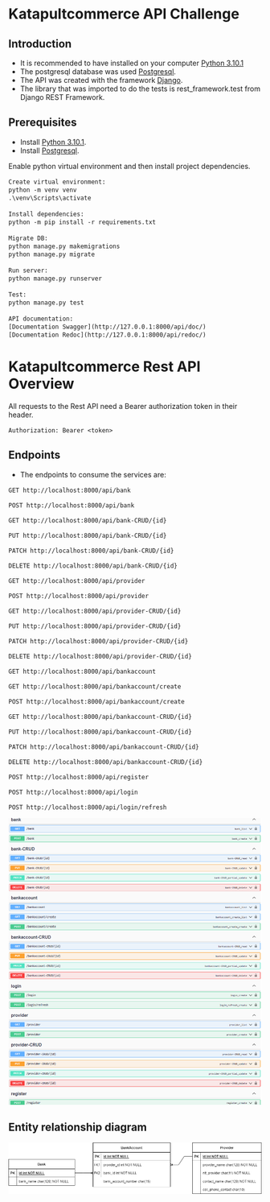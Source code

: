 # Katapultcommerce API Challenge

## Introduction

+ It is recommended to have installed on your computer [Python 3.10.1](https://www.python.org/downloads/release/python-3101/)
+ The postgresql database was used [Postgresql](https://www.postgresql.org/download/).
+ The API was created with the framework [Django](https://pypi.org/project/Django/).
+ The library that was imported to do the tests is rest_framework.test from Django REST Framework.    

## Prerequisites

+ Install [Python 3.10.1](https://www.python.org/downloads/release/python-3101/).
+ Install [Postgresql](https://www.postgresql.org/download/).

Enable python virtual environment and then install project dependencies.

```commandline
Create virtual environment:
python -m venv venv
.\venv\Scripts\activate

Install dependencies:
python -m pip install -r requirements.txt

Migrate DB:
python manage.py makemigrations
python manage.py migrate

Run server:
python manage.py runserver

Test:
python manage.py test

API documentation:
[Documentation Swagger](http://127.0.0.1:8000/api/doc/)
[Documentation Redoc](http://127.0.0.1:8000/api/redoc/)

```

# Katapultcommerce Rest API Overview

All requests to the Rest API need a Bearer authorization token in their header.

```commandline
Authorization: Bearer <token>
```

## Endpoints

+ The endpoints to consume the services are:
```commandline
GET http://localhost:8000/api/bank
```
```commandline
POST http://localhost:8000/api/bank
```
```commandline
GET http://localhost:8000/api/bank-CRUD/{id}
```
```commandline
PUT http://localhost:8000/api/bank-CRUD/{id}
```
```commandline
PATCH http://localhost:8000/api/bank-CRUD/{id}
```
```commandline
DELETE http://localhost:8000/api/bank-CRUD/{id}
```
```commandline
GET http://localhost:8000/api/provider
```
```commandline
POST http://localhost:8000/api/provider
```
```commandline
GET http://localhost:8000/api/provider-CRUD/{id}
```
```commandline
PUT http://localhost:8000/api/provider-CRUD/{id}
```
```commandline
PATCH http://localhost:8000/api/provider-CRUD/{id}
```
```commandline
DELETE http://localhost:8000/api/provider-CRUD/{id}
```
```commandline
GET http://localhost:8000/api/bankaccount
```
```commandline
GET http://localhost:8000/api/bankaccount/create
```
```commandline
POST http://localhost:8000/api/bankaccount/create
```
```commandline
GET http://localhost:8000/api/bankaccount-CRUD/{id}
```
```commandline
PUT http://localhost:8000/api/bankaccount-CRUD/{id}
```
```commandline
PATCH http://localhost:8000/api/bankaccount-CRUD/{id}
```
```commandline
DELETE http://localhost:8000/api/bankaccount-CRUD/{id}
```
```commandline
POST http://localhost:8000/api/register
```
```commandline
POST http://localhost:8000/api/login
```
```commandline
POST http://localhost:8000/api/login/refresh
```

![alt text](img/endpoints.png "Katapultcommerce API")

## Entity relationship diagram

![alt text](img/Katapultcommerce_ER.png "Entity Diagram Relationship Katapultcommerce")